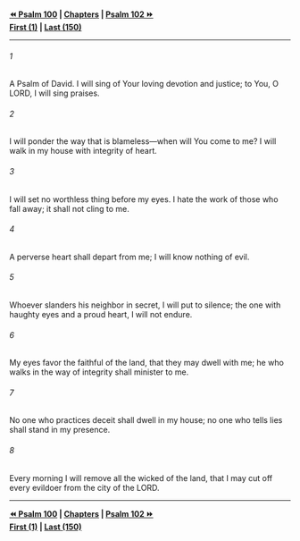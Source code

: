   
**[⏪ Psalm 100](./Psalm%20100.md) | [Chapters](./_index.md) | [Psalm 102 ⏩](./Psalm%20102.md)**  
**[First (1)](./Psalm%201.md) | [Last (150)](./Psalm%20150.md)**  
  
---  
  
###### 1  
A Psalm of David. I will sing of Your loving devotion and justice; to You, O LORD, I will sing praises.  
  
###### 2  
I will ponder the way that is blameless—when will You come to me? I will walk in my house with integrity of heart.  
  
###### 3  
I will set no worthless thing before my eyes. I hate the work of those who fall away; it shall not cling to me.  
  
###### 4  
A perverse heart shall depart from me; I will know nothing of evil.  
  
###### 5  
Whoever slanders his neighbor in secret, I will put to silence; the one with haughty eyes and a proud heart, I will not endure.  
  
###### 6  
My eyes favor the faithful of the land, that they may dwell with me; he who walks in the way of integrity shall minister to me.  
  
###### 7  
No one who practices deceit shall dwell in my house; no one who tells lies shall stand in my presence.  
  
###### 8  
Every morning I will remove all the wicked of the land, that I may cut off every evildoer from the city of the LORD.  
  
  
---  
  
**[⏪ Psalm 100](./Psalm%20100.md) | [Chapters](./_index.md) | [Psalm 102 ⏩](./Psalm%20102.md)**  
**[First (1)](./Psalm%201.md) | [Last (150)](./Psalm%20150.md)**  
  
